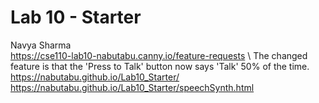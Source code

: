 # Lab 10 - Starter
Navya Sharma \
https://cse110-lab10-nabutabu.canny.io/feature-requests \ 
The changed feature is that the 'Press to Talk' button now says 'Talk' 50% of the time. \
https://nabutabu.github.io/Lab10_Starter/
https://nabutabu.github.io/Lab10_Starter/speechSynth.html